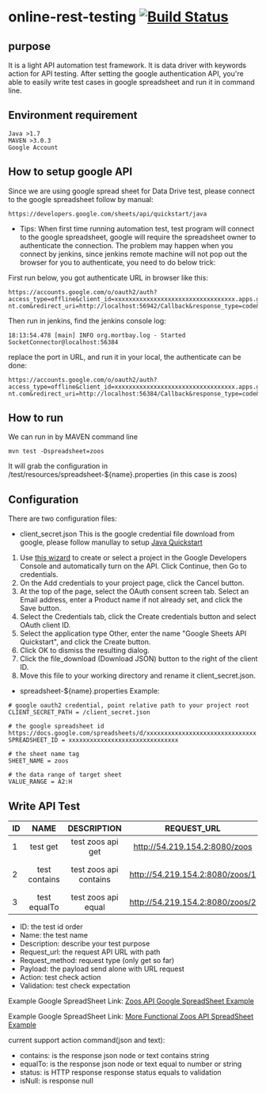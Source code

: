 # online-rest-testing [![Build Status](https://travis-ci.org/ycj28c/online-rest-testing.svg?branch=github)](https://travis-ci.org/ycj28c/online-rest-testing)

purpose
-------

It is a light API automation test framework.
It is data driver with keywords action for API testing.
After setting the google authentication API, you're able to easily write test cases in google spreadsheet and run it in command line.

Environment requirement
-----------------------
	Java >1.7
	MAVEN >3.0.3
	Google Account

How to setup google API
-----------------------
Since we are using google spread sheet for Data Drive test, please connect to the google spreadsheet follow by manual:
	
	https://developers.google.com/sheets/api/quickstart/java

* Tips:
When first time running automation test, test program will connect to the google spreadsheet, google will require the spreadsheet owner to authenticate the connection. The problem may happen when you connect by jenkins, since jenkins remote machine will not pop out the browser for you to authenticate, you need to do below trick:

First run below, you got authenticate URL in browser like this:
	
	https://accounts.google.com/o/oauth2/auth?access_type=offline&client_id=xxxxxxxxxxxxxxxxxxxxxxxxxxxxxxxxxx.apps.googleuserconte	nt.com&redirect_uri=http://localhost:56942/Callback&response_type=code&scope=https://www.googleapis.com/auth/spreadsheets.readonly

Then run in jenkins, find the jenkins console log:
	
	18:13:54.478 [main] INFO org.mortbay.log - Started SocketConnector@localhost:56384

replace the port in URL, and run it in your local, the authenticate can be done:

	https://accounts.google.com/o/oauth2/auth?access_type=offline&client_id=xxxxxxxxxxxxxxxxxxxxxxxxxxxxxxxxxx.apps.googleuserconte	nt.com&redirect_uri=http://localhost:56384/Callback&response_type=code&scope=https://www.googleapis.com/auth/spreadsheets.readonly

How to run
----------
We can run in by MAVEN command line

	mvn test -Dspreadsheet=zoos

It will grab the configuration in /test/resources/spreadsheet-${name}.properties (in this case is zoos)

Configuration
-------------
There are two configuration files:

* client_secret.json
This is the google credential file download from google, please follow manullay to setup [Java Quickstart](https://developers.google.com/sheets/api/quickstart/java)

1. Use [this wizard](https://console.developers.google.com/flows/enableapi?apiid=sheets.googleapis.com) to create or select a project in the Google Developers Console and automatically turn on the API. Click Continue, then Go to credentials.
2. On the Add credentials to your project page, click the Cancel button.
3. At the top of the page, select the OAuth consent screen tab. Select an Email address, enter a Product name if not already set, and click the Save button.
4. Select the Credentials tab, click the Create credentials button and select OAuth client ID.
5. Select the application type Other, enter the name "Google Sheets API Quickstart", and click the Create button.
6. Click OK to dismiss the resulting dialog.
7. Click the file_download (Download JSON) button to the right of the client ID.
8. Move this file to your working directory and rename it client_secret.json.

* spreadsheet-${name}.properties
Example:
```	
# google oauth2 credential, point relative path to your project root
CLIENT_SECRET_PATH = /client_secret.json
	
# the google spreadsheet id https://docs.google.com/spreadsheets/d/xxxxxxxxxxxxxxxxxxxxxxxxxxxxxxx
SPREADSHEET_ID = xxxxxxxxxxxxxxxxxxxxxxxxxxxxxxx
	
# the sheet name tag
SHEET_NAME = zoos
	
# the data range of target sheet
VALUE_RANGE = A2:H
```

Write API Test
--------------

| ID | NAME           | DESCRIPTION          | REQUEST_URL                   |REQUEST_METHOD| PAYLOAD | ACTION              | VALIDATION                   |
|----|:--------------:|:--------------------:|:-----------------------------:|:------------:|:-------:|:-------------------:|:----------------------------:|
| 1  |test get        |test zoos api get     |http://54.219.154.2:8080/zoos  |GET           |         | status              |200                           |
| 2	 |test contains	  |test zoos api contains|http://54.219.154.2:8080/zoos/1|GET           |         |("1.name").contains  |Atascadero Charles Paddock Zoo|
| 3	 |test equalTo	  |test zoos api equal	 |http://54.219.154.2:8080/zoos/2|GET           |         |("2.website").equalTo|bigbearzoo.org                |

+ ID: the test id order
+ Name:           the test name
+ Description:    describe your test purpose
+ Request_url:    the request API URL with path
+ Request_method: request type (only get so far)
+ Payload:        the payload send alone with URL request
+ Action:         test check action
+ Validation:     test check expectation

Example Google SpreadSheet Link: [Zoos API Google SpreadSheet Example](https://docs.google.com/spreadsheets/d/1oqaZoH4b1wfLr34iLqeppQVT5R-Qnmh3sdmbswlHRMM/edit?usp=sharing)

Example Google SpreadSheet Link: [More Functional Zoos API SpreadSheet Example](https://docs.google.com/spreadsheets/d/1oqaZoH4b1wfLr34iLqeppQVT5R-Qnmh3sdmbswlHRMM/edit#gid=1759607121)

current support action command(json and text):
+ contains: is the response json node or text contains string
+ equalTo:  is the response json node or text equal to number or string 
+ status:   is HTTP response response status equals to validation
+ isNull:   is response null

